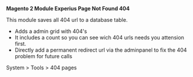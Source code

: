**Magento 2 Module Experius Page Not Found 404**

This module saves all 404 url to a database table. 

- Adds a admin grid with 404's
- It includes a count so you can see wich 404 urls needs you attension first.
- Directly add a permanent redirect url via the adminpanel to fix the 404 problem for future calls

System > Tools > 404 pages